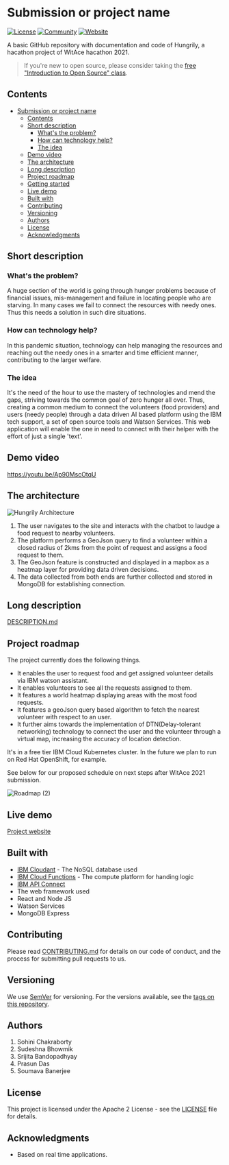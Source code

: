 # Submission or project name

[![License](https://img.shields.io/badge/License-Apache2-blue.svg)](https://www.apache.org/licenses/LICENSE-2.0) [![Community](https://img.shields.io/badge/Join-Community-blue)](https://developer.ibm.com/callforcode/get-started/) [![Website](https://img.shields.io/badge/View-Website-blue)](https://sample-project.s3-web.us-east.cloud-object-storage.appdomain.cloud/)

A basic GitHub repository  with documentation and code of Hungrily, a hacathon project of  WitAce hacathon 2021.

> If you're new to open source, please consider taking the [free "Introduction to Open Source" class](https://cognitiveclass.ai/courses/introduction-to-open-source).

## Contents

- [Submission or project name](#submission-or-project-name)
  - [Contents](#contents)
  - [Short description](#short-description)
    - [What's the problem?](#whats-the-problem)
    - [How can technology help?](#how-can-technology-help)
    - [The idea](#the-idea)
  - [Demo video](#demo-video)
  - [The architecture](#the-architecture)
  - [Long description](#long-description)
  - [Project roadmap](#project-roadmap)
  - [Getting started](#getting-started)
  - [Live demo](#live-demo)
  - [Built with](#built-with)
  - [Contributing](#contributing)
  - [Versioning](#versioning)
  - [Authors](#authors)
  - [License](#license)
  - [Acknowledgments](#acknowledgments)

## Short description

### What's the problem?

A huge section of the world is going through hunger problems because of financial issues, mis-management and failure in locating people who are starving. In many cases we fail to connect the resources with needy ones. Thus this needs a solution in such dire situations.

### How can technology help?

In this pandemic situation, technology can help managing the resources and reaching out the needy ones in a smarter and time efficient manner, contributing to the larger welfare.

### The idea

It's the need of the hour to use the mastery of technologies and mend the gaps, striving towards the common goal of zero hunger all over. Thus, creating a common medium to connect the volunteers (food providers) and users (needy people) through a data driven AI based platform using the IBM tech support, a set of open source tools and Watson Services. This web application will enable the one in need to connect with their helper with the effort of just a single 'text'.

## Demo video

https://youtu.be/Ap90MscOtqU

## The architecture

![Hungrily Architecture](https://user-images.githubusercontent.com/85761117/122475686-a6a01680-cfe2-11eb-9560-ce38ae82cd72.jpg)

1. The user navigates to the site and interacts with the chatbot to laudge a food request to nearby volunteers.
2. The platform performs a GeoJson query to find a volunteer within a closed radius of 2kms from the point of request and assigns a food request to them.
3. The GeoJson feature is constructed and displayed in a mapbox as a heatmap layer for providing data driven decisions.
4. The data collected from both ends are further collected and stored in MongoDB for establishing connection.


## Long description

[DESCRIPTION.md](https://github.com/Sohi-dev/Hungrily_Hackathon/blob/main/docs/DESCRIPTION.md)

## Project roadmap

The project currently does the following things.

- It enables the user to request food and get assigned volunteer details via IBM watson assistant.
- It enables volunteers to see all the requests assigned to them.
- It features a world heatmap displaying areas with the most food requests.
- It features a geoJson query based algorithm to fetch the nearest volunteer with respect to an user.
- It further aims towards the implementation of DTN(Delay-tolerant networking) technology to connect the user and the volunteer through a virtual map, increasing the accuracy of   location detection. 

It's in a free tier IBM Cloud Kubernetes cluster. In the future we plan to run on Red Hat OpenShift, for example.

See below for our proposed schedule on next steps after WitAce 2021 submission.

![Roadmap (2)](https://user-images.githubusercontent.com/85761117/122476884-8709ed80-cfe4-11eb-85ca-7a91cdd9445b.png)

## Live demo

[Project website](https://hungrily.netlify.app/)

## Built with

- [IBM Cloudant](https://cloud.ibm.com/catalog?search=cloudant#search_results) - The NoSQL database used
- [IBM Cloud Functions](https://cloud.ibm.com/catalog?search=cloud%20functions#search_results) - The compute platform for handing logic
- [IBM API Connect](https://cloud.ibm.com/catalog?search=api%20connect#search_results) 
- The web framework used
- React and Node JS
- Watson Services
- MongoDB Express

## Contributing

Please read [CONTRIBUTING.md](CONTRIBUTING.md) for details on our code of conduct, and the process for submitting pull requests to us.

## Versioning

We use [SemVer](http://semver.org/) for versioning. For the versions available, see the [tags on this repository](https://github.com/your/project/tags).

## Authors
 1. Sohini Chakraborty
 2. Sudeshna Bhowmik
 3. Srijita Bandopadhyay
 4. Prasun Das
 5. Soumava Banerjee

## License

This project is licensed under the Apache 2 License - see the [LICENSE](LICENSE) file for details.

## Acknowledgments

- Based on real time applications.

